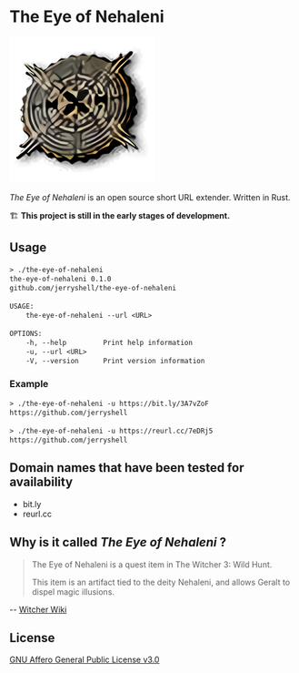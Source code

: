 # The Eye of Nehaleni

![logo](./logo.png)

*The Eye of Nehaleni* is an open source short URL extender. Written in Rust.

🏗 **This project is still in the early stages of development.**

## Usage

```
> ./the-eye-of-nehaleni
the-eye-of-nehaleni 0.1.0
github.com/jerryshell/the-eye-of-nehaleni

USAGE:
    the-eye-of-nehaleni --url <URL>

OPTIONS:
    -h, --help         Print help information
    -u, --url <URL>    
    -V, --version      Print version information
```

### Example

```
> ./the-eye-of-nehaleni -u https://bit.ly/3A7vZoF
https://github.com/jerryshell

> ./the-eye-of-nehaleni -u https://reurl.cc/7eDRj5                      
https://github.com/jerryshell
```

## Domain names that have been tested for availability

* bit.ly
* reurl.cc

## Why is it called *The Eye of Nehaleni* ?

> The Eye of Nehaleni is a quest item in The Witcher 3: Wild Hunt.
> 
> This item is an artifact tied to the deity Nehaleni, and allows Geralt to dispel magic illusions.

-- [Witcher Wiki](https://witcher.fandom.com/wiki/The_Eye_of_Nehaleni)


## License

[GNU Affero General Public License v3.0](https://choosealicense.com/licenses/agpl-3.0/)
